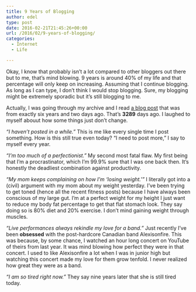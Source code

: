 ```yaml
---
title: 9 Years of Blogging
author: edel
type: post
date: 2016-02-21T21:45:26+00:00
url: /2016/02/9-years-of-blogging/
categories:
  - Internet
  - Life

---
```

Okay, I know that probably isn&#8217;t a lot compared to other bloggers out there but to me, that&#8217;s mind blowing. 9 years is around 40% of my life and that percentage will only keep on increasing. Assuming that I continue blogging. As long as I can type, I don&#8217;t think I would stop blogging. Sure, my blogging might be extremely sporadic but it&#8217;s still blogging to me.

Actually, I was going through my archive and I read [a blog post][1] that was from exactly six years and two days ago. That&#8217;s **3289** days ago. I laughed to myself abouut how some things just don&#8217;t change.

_&#8220;I haven&#8217;t posted in a while.&#8221;_ This is me like every single time I post something. How is this still true even today? &#8220;I need to post more,&#8221; I say to myself every year.

_&#8220;I&#8217;m too much of a perfectionist.&#8221;_ My second most fatal flaw. My first being that I&#8217;m a procrastinator, which I&#8217;m 99.9% sure that I was one back then. It&#8217;s honestly the deadliest combination against productivity.

_&#8220;My mom keeps complaining on how I’m &#8216;losing weight.'&#8221;_ I literally got into a (civil) argument with my mom about my weight yesterday. I&#8217;ve been trying to get toned (hence all the recent fitness posts) because I have always been conscious of my large gut. I&#8217;m at a perfect weight for my height I just want to reduce my body fat percentage to get that flat stomach look. They say doing so is 80% diet and 20% exercise. I don&#8217;t mind gaining weight through muscles.

_&#8220;Live performances always rekindle my love for a band.&#8221;_ Just recently I&#8217;ve been **obsessed** with the post-hardcore Canadian band Alexisonfire. This was because, by some chance, I watched an hour long concert on YouTube of theirs from last year. It was mind blowing how perfect they were in that concert. I used to like Alexisonfire a lot when I was in junior high but watching this concert made my love for them grow tenfold. I never realized how great they were as a band.

_&#8220;I am so tired right now.&#8221;_ They say nine years later that she is still tired today.

<ol class="footnote">
</ol>

 [1]: http://scattered.me/2007/02/bouncy/